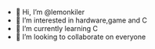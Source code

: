 - 👋 Hi, I’m @lemonkiler
- 👀 I’m interested in hardware,game and C
- 🌱 I’m currently learning C
- 💞️ I’m looking to collaborate on everyone

<!---
lemonkiler/lemonkiler is a ✨ special ✨ repository because its `README.md` (this file) appears on your GitHub profile.
You can click the Preview link to take a look at your changes.
--->
